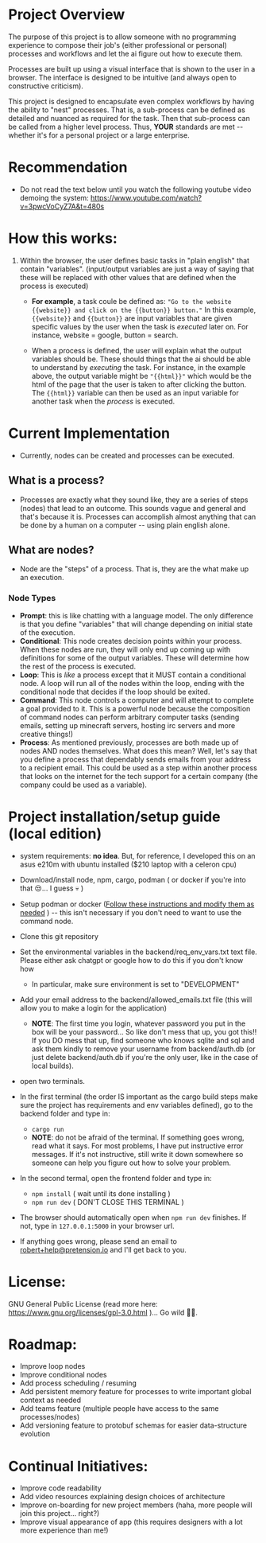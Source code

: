 # Project Overview
The purpose of this project is to allow someone with no programming experience to compose their job's (either professional or personal) processes and workflows and let the ai figure out how to execute them.

Processes are built up using a visual interface that is shown to the user in a browser. The interface is designed to be intuitive (and always open to constructive criticism).

This project is designed to encapsulate even complex workflows by having the ability to "nest" processes. That is, a sub-process can be defined as detailed and nuanced as required for the task. Then that sub-process can be called from a higher level process. Thus, **YOUR** standards are met -- whether it's for a personal project or a large enterprise.

# Recommendation
* Do not read the text below until you watch the following youtube video demoing the system: https://www.youtube.com/watch?v=3pwcVoCyZ7A&t=480s

# How this works:
1. Within the browser, the user defines basic tasks in "plain english" that contain "variables". (input/output variables are just a way of saying that these will be replaced with other values that are defined when the process is executed)
   - **For example**, a task coule be defined as: `"Go to the website {{website}} and click on the {{button}} button."` In this example, `{{website}}` and `{{button}}` are input variables that are given specific values by the user when the task is _executed_ later on. For instance, website = google, button = search.

   - When a process is defined, the user will explain what the output variables should be. These should things that the ai should be able to understand by _executing_ the task. For instance, in the example above, the output variable might be `"{{html}}"` which would be the html of the page that the user is taken to after clicking the button. The `{{html}}` variable can then be used as an input variable for another task when the _process_ is executed.

# Current Implementation
- Currently, nodes can be created and processes can be executed.

## What is a process?
- Processes are exactly what they sound like, they are a series of steps (nodes) that lead to an outcome. This sounds vague and general and that's because it is. Processes can accomplish almost anything that can be done by a human on a computer -- using plain english alone.

## What are nodes?
- Node are the "steps" of a process. That is, they are the what make up an execution.

### Node Types 
- **Prompt**: this is like chatting with a language model. The only difference is that you define "variables" that will change depending on initial state of the execution.
- **Conditional**: This node creates decision points within your process. When these nodes are run, they will only end up coming up with definitions for some of the output variables. These will determine how the rest of the process is executed.
- **Loop**: This is *like* a process except that it MUST contain a conditional node. A loop will run all of the nodes within the loop, ending with the conditional node that decides if the loop should be exited.
- **Command**: This node controls a computer and will attempt to complete a goal provided to it. This is a powerful node because the composition of command nodes can perform arbitrary computer tasks (sending emails, setting up minecraft servers, hosting irc servers and more creative things!)
- **Process**: As mentioned previously, processes are both made up of nodes AND nodes themselves. What does this mean? Well, let's say that you define a process that dependably sends emails from your address to a recipient email. This could be used as a step within another process that looks on the internet for the tech support for a certain company (the company could be used as a variable). 

# Project installation/setup guide (local edition)
- system requirements: **no idea**. But, for reference, I developed this on an asus e210m with ubuntu installed ($210 laptop with a celeron cpu)
- Download/install node, npm, cargo, podman ( or docker if you're into that 😒... I guess 💀 )
- Setup podman or docker ([Follow these instructions and modify them as needed](https://chat.openai.com/share/419b50ef-ee4a-4f57-a13e-96927f1fd24e) ) -- this isn't  necessary if you don't need to want to use the command node.
- Clone this git repository
- Set the environmental variables in the backend/req_env_vars.txt text file. Please either ask chatgpt or google how to do this if you don't know how
   - In particular, make sure environment is set to "DEVELOPMENT" 
- Add your email address to the backend/allowed_emails.txt file (this will allow you to make a login for the application)
   - **NOTE**: The first time you login, whatever password you put in the box will be your password... So like don't mess that up, you got this!! If you DO mess that up, find someone who knows sqlite and sql and ask them kindly to remove your username from backend/auth.db (or just delete backend/auth.db if you're the only user, like in the case of local builds).
- open two terminals. 

- In the first terminal (the order IS important as the cargo build steps make sure the project has requirements and env variables defined), go to the backend folder and type in:
   - `cargo run`
   - **NOTE**: do not be afraid of the terminal. If something goes wrong, read what it says. For most problems, I have put instructive error messages. If it's not instructive, still write it down somewhere so someone can help you figure out how to solve your problem.

- In the second termal, open the frontend folder and type in:
   - `npm install`
   ( wait until its done installing )
   - `npm run dev`
   ( DON'T CLOSE THIS TERMINAL )

- The browser should automatically open when `npm run dev` finishes. If not, type in `127.0.0.1:5000` in your browser url.

- If anything goes wrong, please send an email to robert+help@pretension.io and I'll get back to you. 

# License:
GNU General Public License (read more here: https://www.gnu.org/licenses/gpl-3.0.html )... Go wild 🍾🥂. 


# Roadmap:
- Improve loop nodes
- Improve conditional nodes
- Add process scheduling / resuming
- Add persistent memory feature for processes to write important global context as needed
- Add teams feature (multiple people have access to the same processes/nodes)
- Add versioning feature to protobuf schemas for easier data-structure evolution


# Continual Initiatives:
- Improve code readability
- Add video resources explaining design choices of architecture
- Improve on-boarding for new project members (haha, more people will join this project... right?)
- Improve visual appearance of app (this requires designers with a lot more experience than me!)